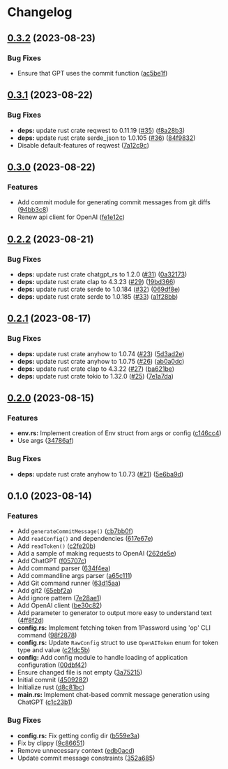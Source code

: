 # Changelog

## [0.3.2](https://github.com/shun-shobon/justcommit/compare/v0.3.1...v0.3.2) (2023-08-23)


### Bug Fixes

* Ensure that GPT uses the commit function ([ac5be1f](https://github.com/shun-shobon/justcommit/commit/ac5be1f2df9cc0a6fc5e6e70563975b1ac54cdb6))

## [0.3.1](https://github.com/shun-shobon/justcommit/compare/v0.3.0...v0.3.1) (2023-08-22)


### Bug Fixes

* **deps:** update rust crate reqwest to 0.11.19 ([#35](https://github.com/shun-shobon/justcommit/issues/35)) ([f8a28b3](https://github.com/shun-shobon/justcommit/commit/f8a28b36d7e14ae7983b068fad1300e5e142290d))
* **deps:** update rust crate serde_json to 1.0.105 ([#36](https://github.com/shun-shobon/justcommit/issues/36)) ([84f9832](https://github.com/shun-shobon/justcommit/commit/84f9832df3d16b31a36dc50f77528411bf97b19e))
* Disable default-features of reqwest ([7a12c9c](https://github.com/shun-shobon/justcommit/commit/7a12c9c70a70df69a022de012c311899fd3f2ba6))

## [0.3.0](https://github.com/shun-shobon/justcommit/compare/v0.2.2...v0.3.0) (2023-08-22)


### Features

* Add commit module for generating commit messages from git diffs ([94bb3c8](https://github.com/shun-shobon/justcommit/commit/94bb3c8a313e7a01b061700b405cc05287390867))
* Renew api client for OpenAI ([fe1e12c](https://github.com/shun-shobon/justcommit/commit/fe1e12ca472462e91d89324be0eae9a2cd079f70))

## [0.2.2](https://github.com/shun-shobon/justcommit/compare/v0.2.1...v0.2.2) (2023-08-21)


### Bug Fixes

* **deps:** update rust crate chatgpt_rs to 1.2.0 ([#31](https://github.com/shun-shobon/justcommit/issues/31)) ([0a32173](https://github.com/shun-shobon/justcommit/commit/0a32173054e847dbc3d52599219426c2096f98a2))
* **deps:** update rust crate clap to 4.3.23 ([#29](https://github.com/shun-shobon/justcommit/issues/29)) ([19bd366](https://github.com/shun-shobon/justcommit/commit/19bd366c6af5139af5f7cb129a0aa24613c5fb9c))
* **deps:** update rust crate serde to 1.0.184 ([#32](https://github.com/shun-shobon/justcommit/issues/32)) ([069df8e](https://github.com/shun-shobon/justcommit/commit/069df8ee802d2eee99f3c0966e23e649ef9cc2ce))
* **deps:** update rust crate serde to 1.0.185 ([#33](https://github.com/shun-shobon/justcommit/issues/33)) ([a1f28bb](https://github.com/shun-shobon/justcommit/commit/a1f28bb5d4827d45a2b58cd4ec580522b5768cf9))

## [0.2.1](https://github.com/shun-shobon/justcommit/compare/v0.2.0...v0.2.1) (2023-08-17)


### Bug Fixes

* **deps:** update rust crate anyhow to 1.0.74 ([#23](https://github.com/shun-shobon/justcommit/issues/23)) ([5d3ad2e](https://github.com/shun-shobon/justcommit/commit/5d3ad2e4e820be4d804894ff331d842ac0b793e5))
* **deps:** update rust crate anyhow to 1.0.75 ([#26](https://github.com/shun-shobon/justcommit/issues/26)) ([ab0a0dc](https://github.com/shun-shobon/justcommit/commit/ab0a0dc23ab5ac636698af600eace66f1a3cc9a9))
* **deps:** update rust crate clap to 4.3.22 ([#27](https://github.com/shun-shobon/justcommit/issues/27)) ([ba621be](https://github.com/shun-shobon/justcommit/commit/ba621be8d650f4d12457c9d29aad0d929012313a))
* **deps:** update rust crate tokio to 1.32.0 ([#25](https://github.com/shun-shobon/justcommit/issues/25)) ([7e1a7da](https://github.com/shun-shobon/justcommit/commit/7e1a7da500ee5ad31d4b556a710c3039b9bffbc3))

## [0.2.0](https://github.com/shun-shobon/justcommit/compare/v0.1.0...v0.2.0) (2023-08-15)


### Features

* **env.rs:** Implement creation of Env struct from args or config ([c146cc4](https://github.com/shun-shobon/justcommit/commit/c146cc4917f73a46f227c194c74fe207d42fdc5a))
* Use args ([34786af](https://github.com/shun-shobon/justcommit/commit/34786af34f588fdc8f938a6036d14412b885245b))


### Bug Fixes

* **deps:** update rust crate anyhow to 1.0.73 ([#21](https://github.com/shun-shobon/justcommit/issues/21)) ([5e6ba9d](https://github.com/shun-shobon/justcommit/commit/5e6ba9dcee6f5cd1f42d00594c54fbb83f4043d3))

## 0.1.0 (2023-08-14)


### Features

* Add `generateCommitMessage()` ([cb7bb0f](https://github.com/shun-shobon/justcommit/commit/cb7bb0f2ccff1549c15bfab0924a0ac1b4c19016))
* Add `readConfig()` and dependencies ([617e67e](https://github.com/shun-shobon/justcommit/commit/617e67e039ffd55c6f3f1a615cbb7a2ad0039786))
* Add `readToken()` ([c2fe20b](https://github.com/shun-shobon/justcommit/commit/c2fe20b9ac086582a96d49b58be61beee7b3f873))
* Add a sample of making requests to OpenAI ([262de5e](https://github.com/shun-shobon/justcommit/commit/262de5e4d5d4454dfcc3ac752abe3d851b325327))
* Add ChatGPT ([f05707c](https://github.com/shun-shobon/justcommit/commit/f05707caa489970e1415206e86877bc0a7a52f99))
* Add command parser ([634f4ea](https://github.com/shun-shobon/justcommit/commit/634f4ea3861fe7cfa61cd59f65154541a7bce493))
* Add commandline args parser ([a65c111](https://github.com/shun-shobon/justcommit/commit/a65c11176c5e8c0a969dba47927c097d47e48bb7))
* Add Git command runner ([63d15aa](https://github.com/shun-shobon/justcommit/commit/63d15aacf650111b2422b89aff6a291c782ee6c4))
* Add git2 ([65ebf2a](https://github.com/shun-shobon/justcommit/commit/65ebf2a28b7fc5a6b165f7af75686a5ab80ec5f0))
* Add ignore pattern ([7e28ae1](https://github.com/shun-shobon/justcommit/commit/7e28ae1fe2e90a1882de261c6e79386c79651a8c))
* Add OpenAI client ([be30c82](https://github.com/shun-shobon/justcommit/commit/be30c82eac86add12e35fde49a1f5a12c2a72e75))
* Add parameter to generator to output more easy to understand text ([4ff8f2d](https://github.com/shun-shobon/justcommit/commit/4ff8f2de7ecc36c07c0230d072f36dfd40b6025b))
* **config.rs:** Implement fetching token from 1Password using 'op' CLI command ([98f2878](https://github.com/shun-shobon/justcommit/commit/98f287828eb229f5745a0306e8111c23383b7563))
* **config.rs:** Update `RawConfig` struct to use `OpenAIToken` enum for token type and value ([c2fdc5b](https://github.com/shun-shobon/justcommit/commit/c2fdc5bda2f8288ca0e4435dbc570a03b1fe37cd))
* **config:** Add config module to handle loading of application configuration ([00dbf42](https://github.com/shun-shobon/justcommit/commit/00dbf42a9d7a7fa120d2269f81e9b1373d9ea1f0))
* Ensure changed file is not empty ([3a75215](https://github.com/shun-shobon/justcommit/commit/3a7521533ea2f10941be526761c5d59724514ec0))
* Initial commit ([4509282](https://github.com/shun-shobon/justcommit/commit/4509282d6a5f099735b34b3a50b2717a7c09536c))
* Initialize rust ([d8c81bc](https://github.com/shun-shobon/justcommit/commit/d8c81bc58913a837fd2725391e0e86582220a5af))
* **main.rs:** Implement chat-based commit message generation using ChatGPT ([c1c23b1](https://github.com/shun-shobon/justcommit/commit/c1c23b193e15bede67852440f0544a98b95acfa6))


### Bug Fixes

* **config.rs:** Fix getting config dir ([b559e3a](https://github.com/shun-shobon/justcommit/commit/b559e3aa540d59c8eafd870c87d1f3f3aec817b5))
* Fix by clippy ([9c86651](https://github.com/shun-shobon/justcommit/commit/9c866510d51c75596a568a00588884ff5c570088))
* Remove unnecessary context ([edb0acd](https://github.com/shun-shobon/justcommit/commit/edb0acd29bc3c57abdbf1cdcc60707029f7e454b))
* Update commit message constraints ([352a685](https://github.com/shun-shobon/justcommit/commit/352a6851e85be9208c620486cf0623c2960acab1))

